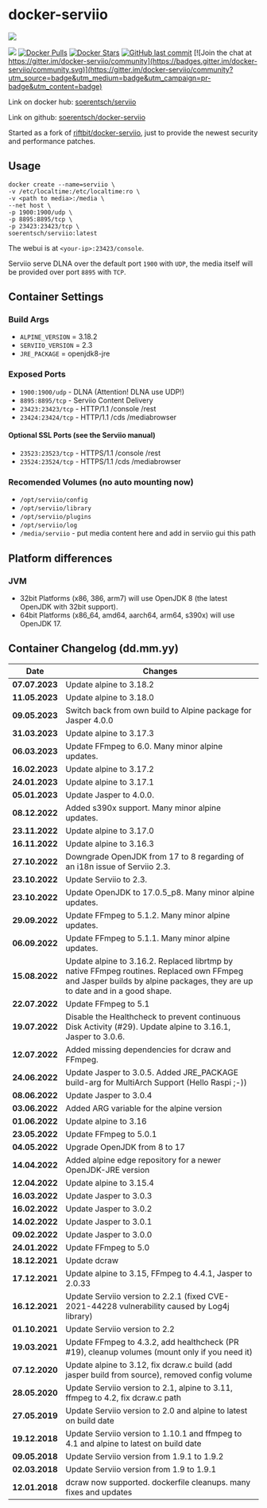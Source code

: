 # docker-serviio

[![](http://serviio.org/images/serviio.png)](http://serviio.org/) 

[![](https://images.microbadger.com/badges/image/soerentsch/serviio.svg)](https://microbadger.com/images/soerentsch/serviio) [![Docker Pulls](https://img.shields.io/docker/pulls/soerentsch/serviio)](https://hub.docker.com/r/soerentsch/serviio/) [![Docker Stars](https://img.shields.io/docker/stars/soerentsch/serviio)](https://hub.docker.com/r/soerentsch/serviio/) [![GitHub last commit](https://img.shields.io/github/last-commit/soerentsch/docker-serviio/dockerhub.svg)](https://github.com/soerentsch/docker-serviio/dockerhub) [![Join the chat at https://gitter.im/docker-serviio/community](https://badges.gitter.im/docker-serviio/community.svg)](https://gitter.im/docker-serviio/community?utm_source=badge&utm_medium=badge&utm_campaign=pr-badge&utm_content=badge) 
  
Link on docker hub: [soerentsch/serviio](https://hub.docker.com/r/soerentsch/serviio/)

Link on github: [soerentsch/docker-serviio](https://github.com/soerentsch/docker-serviio)

Started as a fork of [riftbit/docker-serviio](https://github.com/riftbit/docker-serviio), just to provide the newest security and performance patches.

## Usage
```
docker create --name=serviio \
-v /etc/localtime:/etc/localtime:ro \
-v <path to media>:/media \
--net host \
-p 1900:1900/udp \
-p 8895:8895/tcp \
-p 23423:23423/tcp \
soerentsch/serviio:latest
```

The webui is at `<your-ip>:23423/console`.

Serviio serve DLNA over the default port `1900` with `UDP`, the media itself will be provided over port `8895` with `TCP`.

## Container Settings
### Build Args

 - `ALPINE_VERSION` = 3.18.2
 - `SERVIIO_VERSION` = 2.3
 - `JRE_PACKAGE` = openjdk8-jre

### Exposed Ports

 - `1900:1900/udp` - DLNA (Attention! DLNA use UDP!)
 - `8895:8895/tcp` - Serviio Content Delivery
 - `23423:23423/tcp` - HTTP/1.1 /console /rest
 - `23424:23424/tcp` - HTTP/1.1 /cds /mediabrowser

#### Optional SSL Ports (see the Serviio manual)
 - `23523:23523/tcp` - HTTPS/1.1 /console /rest
 - `23524:23524/tcp` - HTTPS/1.1 /cds /mediabrowser

### Recomended Volumes (no auto mounting now)
 - `/opt/serviio/config`
 - `/opt/serviio/library`
 - `/opt/serviio/plugins`
 - `/opt/serviio/log`
 - `/media/serviio` - put media content here and add in serviio gui this path

## Platform differences
### JVM
 - 32bit Platforms (x86, 386, arm7) will use OpenJDK 8 (the latest OpenJDK with 32bit support).
 - 64bit Platforms (x86_64, amd64, aarch64, arm64, s390x) will use OpenJDK 17.

## Container Changelog (dd.mm.yy)
 | Date | Changes |
 | ---- | ------- |
 | **07.07.2023** | Update alpine to 3.18.2
 | **11.05.2023** | Update alpine to 3.18.0
 | **09.05.2023** | Switch back from own build to Alpine package for Jasper 4.0.0
 | **31.03.2023** | Update alpine to 3.17.3
 | **06.03.2023** | Update FFmpeg to 6.0. Many minor alpine updates.
 | **16.02.2023** | Update alpine to 3.17.2
 | **24.01.2023** | Update alpine to 3.17.1
 | **05.01.2023** | Update Jasper to 4.0.0.
 | **08.12.2022** | Added s390x support. Many minor alpine updates.
 | **23.11.2022** | Update alpine to 3.17.0
 | **16.11.2022** | Update alpine to 3.16.3
 | **27.10.2022** | Downgrade OpenJDK from 17 to 8 regarding of an i18n issue of Serviio 2.3.
 | **23.10.2022** | Update Serviio to 2.3.
 | **23.10.2022** | Update OpenJDK to 17.0.5_p8. Many minor alpine updates.
 | **29.09.2022** | Update FFmpeg to 5.1.2. Many minor alpine updates.
 | **06.09.2022** | Update FFmpeg to 5.1.1. Many minor alpine updates.
 | **15.08.2022** | Update alpine to 3.16.2. Replaced librtmp by native FFmpeg routines. Replaced own FFmpeg and Jasper builds by alpine packages, they are up to date and in a good shape. |
 | **22.07.2022** | Update FFmpeg to 5.1
 | **19.07.2022** | Disable the Healthcheck to prevent continuous Disk Activity (#29). Update alpine to 3.16.1, Jasper to 3.0.6. 
 | **12.07.2022** | Added missing dependencies for dcraw and FFmpeg.
 | **24.06.2022** | Update Jasper to 3.0.5. Added JRE_PACKAGE build-arg for MultiArch Support (Hello Raspi ;-))
 | **08.06.2022** | Update Jasper to 3.0.4
 | **03.06.2022** | Added ARG variable for the alpine version
 | **01.06.2022** | Update alpine to 3.16
 | **23.05.2022** | Update FFmpeg to 5.0.1
 | **04.05.2022** | Upgrade OpenJDK from 8 to 17
 | **14.04.2022** | Added alpine edge repository for a newer OpenJDK-JRE version
 | **12.04.2022** | Update alpine to 3.15.4
 | **16.03.2022** | Update Jasper to 3.0.3
 | **16.02.2022** | Update Jasper to 3.0.2
 | **14.02.2022** | Update Jasper to 3.0.1
 | **09.02.2022** | Update Jasper to 3.0.0
 | **24.01.2022** | Update FFmpeg to 5.0
 | **18.12.2021** | Update dcraw
 | **17.12.2021** | Update alpine to 3.15, FFmpeg to 4.4.1, Jasper to 2.0.33
 | **16.12.2021** | Update Serviio version to 2.2.1 (fixed CVE-2021-44228 vulnerability caused by Log4j library)
 | **01.10.2021** | Update Serviio version to 2.2
 | **19.03.2021** | Update FFmpeg to 4.3.2, add healthcheck (PR #19), cleanup volumes (mount only if you need it)
 | **07.12.2020** | Update alpine to 3.12, fix dcraw.c build (add jasper build from source), removed config volume
 | **28.05.2020** | Update Serviio version to 2.1, alpine to 3.11, ffmpeg to 4.2, fix dcraw.c path
 | **27.05.2019** | Update Serviio version to 2.0 and alpine to latest on build date
 | **19.12.2018** | Update Serviio version to 1.10.1 and ffmpeg to 4.1 and alpine to latest on build date
 | **09.05.2018** | Update Serviio version from 1.9.1 to 1.9.2
 | **02.03.2018** | Update Serviio version from 1.9 to 1.9.1
 | **12.01.2018** | dcraw now supported. dockerfile cleanups. many fixes and updates
